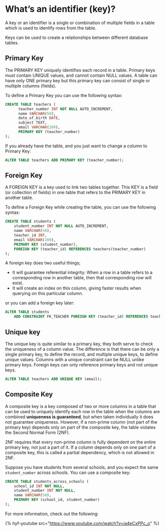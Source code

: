 # What’s an identifier (key)?

A key or an identifier is a single or combination of multiple fields in a table which is used to identify rows from the table.

Keys can be used to create a relationships between different database tables.

## Primary Key

The PRIMARY KEY uniquely identifies each record in a table.
Primary keys must contain UNIQUE values, and cannot contain NULL values. A table can have only ONE primary key but this primary key can consist of single or multiple columns (fields).

To define a Primary Key you can use the following syntax:

```sql
CREATE TABLE teachers (
      teacher_number INT NOT NULL AUTO_INCREMENT,
      name VARCHAR(50),
      date_of_birth DATE,
      subject TEXT,
      email VARCHAR(200),
      PRIMARY KEY (teacher_number)
);
```

If you already have the table, and you just want to change a column to Primary Key:

```sql
ALTER TABLE teachers ADD PRIMARY KEY (teacher_number);
```

## Foreign Key

A FOREIGN KEY is a key used to link two tables together. This KEY is a field (or collection of fields) in one table that refers to the PRIMARY KEY in another table.

To define a Foreign Key while creating the table, you can use the following syntax:

```sql
CREATE TABLE students (
    student_number INT NOT NULL AUTO_INCREMENT,
    name VARCHAR(50),
    teacher_id INT,
    email VARCHAR(200),
    PRIMARY KEY (student_number),
    FOREIGN KEY (teacher_id) REFERENCES teachers(teacher_number)
);
```

A foreign key does two useful things;

- It will guarantee referential integrity: When a row in a table refers to a corresponding row in another table, then that corresponding row will
  exist.
- It will create an index on this column, giving faster results when querying on this particular column.

or you can add a foreign key later:

```sql
ALTER TABLE students
    ADD CONSTRAINT FK_TEACHER FOREIGN KEY (teacher_id) REFERENCES teachers(teacher_number);
```

## Unique key

The unique key is quite similar to a primary key, they both serve to check the uniqueness of a column value.
The difference is that there can be only a single primary key, to define the record, and multiple unique keys, to define unique values.
Columns with a unique constraint can be NULL unlike primary keys.
Foreign keys can only reference primary keys and not unique keys.

```sql
ALTER TABLE teachers ADD UNIQUE KEY (email);
```

## Composite Key

A composite key is a key composed of two or more columns in a table that can be used to uniquely identify each row in the table when the columns are combined **uniqueness is guaranteed**, but when taken individually it does not guarantee uniqueness. However, if a non-prime column (not part of the primary key) depends only on part of the composite key, the table violates the Second Normal Form (2NF).

2NF requires that every non-prime column is fully dependent on the entire primary key, not just a part of it. If a column depends only on one part of a composite key, this is called a partial dependency, which is not allowed in 2NF.

Suppose you have students from several schools, and you expect the same `student_number` across schools. You can use a composite key:

```sql
CREATE TABLE students_across_schools (
    school_id INT NOT NULL,
    student_number INT NOT NULL,
    name VARCHAR(50),
    PRIMARY KEY (school_id, student_number)
);
```

For more information, check out the following:

{% hyf-youtube src="https://www.youtube.com/watch?v=ia4eCxPPc_o" %}
